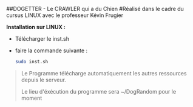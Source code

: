 ##DOGETTER - Le CRAWLER qui a du Chien
#Réalisé dans le cadre du cursus LINUX avec le professeur Kévin Frugier

**Installation sur LINUX :** 
- Télécharger le inst.sh
- faire la commande suivante :


  ~~~sh
  sudo inst.sh
  ~~~

>Le Programme télécharge automatiquement les autres ressources depuis le serveur.
> 
> Le lieu d'éxécution du programme sera ~/DogRandom pour le moment
